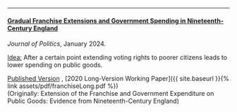 ---

#### [Gradual Franchise Extensions and Government Spending in Nineteenth-Century England](https://www.journals.uchicago.edu/doi/10.1086/726930)

  _Journal of Politics_, January 2024.

  <ins> Idea:</ins> After a certain point extending voting rights to poorer citizens leads to lower spending on public goods.  

  [Published Version](https://www.journals.uchicago.edu/doi/10.1086/726930) , [2020 Long-Version Working Paper]({{ site.baseurl }}{% link assets/pdf/franchiseLong.pdf %})
  <br>(Originally: Extension of the Franchise and Government Expenditure on Public Goods: Evidence from Nineteenth-Century England)

